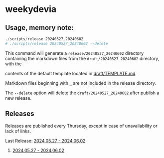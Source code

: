 # weekydevia

## Usage, memory note:

```ps1
./scripts/release 20240527_20240602
# ./scripts/release 20240527_20240602 --delete
```

This command will generate a `release/20240527_20240602` directory containing
the markdown files from the `draft/20240527_20240602` directory, with the

contents of the default template located in
[draft/TEMPLATE.md](draft/TEMPLATE.md).

Markdown files beginning with `_` are not included in the release directory.

The `--delete` option will delete the `draft/20240527_20240602` after publish
a new release.

## Releases

Releases are published every Thursday, except in case of unavailability or lack
of links.

Last Release: [2024.05.27 - 2024.06.02](release/20240527_20240602/README.md)

1. [2024.05.27 - 2024.06.02](release/20240527_20240602/README.md)
